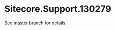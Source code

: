 # Sitecore.Support.130279

See [master branch](https://github.com/sitecoresupport/Sitecore.Support.130279) for details.